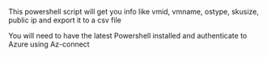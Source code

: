 This powershell script will get you info like vmid, vmname, ostype, skusize, public ip and export it to a csv file

You will need to have the latest Powershell installed and authenticate to Azure using Az-connect